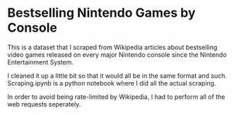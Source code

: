 # Bestselling Nintendo Games by Console

This is a dataset that I scraped from Wikipedia articles about bestselling video games released on every major Nintendo console since the Nintendo Entertainment System.

I cleaned it up a little bit so that it would all be in the same format and such. Scraping.ipynb is a python notebook where I did all the actual scraping.

In order to avoid being rate-limited by Wikipedia, I had to perform all of the web requests seperately.